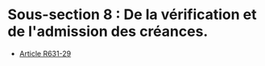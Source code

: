 # Sous-section 8 : De la vérification et de l'admission des créances.

- [Article R631-29](article-r631-29.md)
